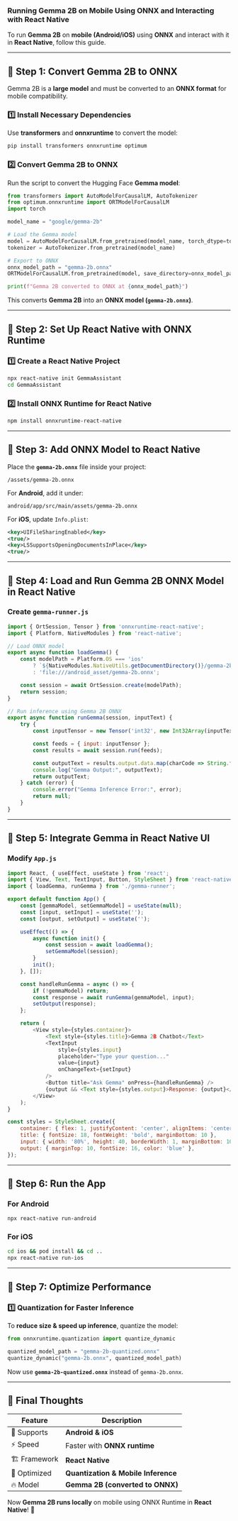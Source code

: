 ### **Running Gemma 2B on Mobile Using ONNX and Interacting with React Native**  

To run **Gemma 2B** on **mobile (Android/iOS)** using **ONNX** and interact with it in **React Native**, follow this guide.

---

## **🔹 Step 1: Convert Gemma 2B to ONNX**  
Gemma 2B is a **large model** and must be converted to an **ONNX format** for mobile compatibility.  

### **1️⃣ Install Necessary Dependencies**
Use **transformers** and **onnxruntime** to convert the model:
```sh
pip install transformers onnxruntime optimum
```

### **2️⃣ Convert Gemma 2B to ONNX**
Run the script to convert the Hugging Face **Gemma model**:
```python
from transformers import AutoModelForCausalLM, AutoTokenizer
from optimum.onnxruntime import ORTModelForCausalLM
import torch

model_name = "google/gemma-2b"

# Load the Gemma model
model = AutoModelForCausalLM.from_pretrained(model_name, torch_dtype=torch.float16)
tokenizer = AutoTokenizer.from_pretrained(model_name)

# Export to ONNX
onnx_model_path = "gemma-2b.onnx"
ORTModelForCausalLM.from_pretrained(model, save_directory=onnx_model_path, export=True)

print(f"Gemma 2B converted to ONNX at {onnx_model_path}")
```
This converts **Gemma 2B** into an **ONNX model (`gemma-2b.onnx`)**.

---

## **🔹 Step 2: Set Up React Native with ONNX Runtime**
### **1️⃣ Create a React Native Project**
```sh
npx react-native init GemmaAssistant
cd GemmaAssistant
```

### **2️⃣ Install ONNX Runtime for React Native**
```sh
npm install onnxruntime-react-native
```

---

## **🔹 Step 3: Add ONNX Model to React Native**
Place the **`gemma-2b.onnx`** file inside your project:
```
/assets/gemma-2b.onnx
```

For **Android**, add it under:
```
android/app/src/main/assets/gemma-2b.onnx
```

For **iOS**, update `Info.plist`:
```xml
<key>UIFileSharingEnabled</key>
<true/>
<key>LSSupportsOpeningDocumentsInPlace</key>
<true/>
```

---

## **🔹 Step 4: Load and Run Gemma 2B ONNX Model in React Native**
### **Create `gemma-runner.js`**
```javascript
import { OrtSession, Tensor } from 'onnxruntime-react-native';
import { Platform, NativeModules } from 'react-native';

// Load ONNX model
export async function loadGemma() {
    const modelPath = Platform.OS === 'ios'
        ? `${NativeModules.NativeUtils.getDocumentDirectory()}/gemma-2b.onnx`
        : 'file:///android_asset/gemma-2b.onnx';

    const session = await OrtSession.create(modelPath);
    return session;
}

// Run inference using Gemma 2B ONNX
export async function runGemma(session, inputText) {
    try {
        const inputTensor = new Tensor('int32', new Int32Array(inputText.split("").map(c => c.charCodeAt(0))), [1, inputText.length]);

        const feeds = { input: inputTensor };
        const results = await session.run(feeds);

        const outputText = results.output.data.map(charCode => String.fromCharCode(charCode)).join("");
        console.log("Gemma Output:", outputText);
        return outputText;
    } catch (error) {
        console.error("Gemma Inference Error:", error);
        return null;
    }
}
```

---

## **🔹 Step 5: Integrate Gemma in React Native UI**
### **Modify `App.js`**
```javascript
import React, { useEffect, useState } from 'react';
import { View, Text, TextInput, Button, StyleSheet } from 'react-native';
import { loadGemma, runGemma } from './gemma-runner';

export default function App() {
    const [gemmaModel, setGemmaModel] = useState(null);
    const [input, setInput] = useState('');
    const [output, setOutput] = useState('');

    useEffect(() => {
        async function init() {
            const session = await loadGemma();
            setGemmaModel(session);
        }
        init();
    }, []);

    const handleRunGemma = async () => {
        if (!gemmaModel) return;
        const response = await runGemma(gemmaModel, input);
        setOutput(response);
    };

    return (
        <View style={styles.container}>
            <Text style={styles.title}>Gemma 2B Chatbot</Text>
            <TextInput
                style={styles.input}
                placeholder="Type your question..."
                value={input}
                onChangeText={setInput}
            />
            <Button title="Ask Gemma" onPress={handleRunGemma} />
            {output && <Text style={styles.output}>Response: {output}</Text>}
        </View>
    );
}

const styles = StyleSheet.create({
    container: { flex: 1, justifyContent: 'center', alignItems: 'center', backgroundColor: '#fff' },
    title: { fontSize: 18, fontWeight: 'bold', marginBottom: 10 },
    input: { width: '80%', height: 40, borderWidth: 1, marginBottom: 10, padding: 5 },
    output: { marginTop: 10, fontSize: 16, color: 'blue' },
});
```

---

## **🔹 Step 6: Run the App**
### **For Android**
```sh
npx react-native run-android
```

### **For iOS**
```sh
cd ios && pod install && cd ..
npx react-native run-ios
```

---

## **📌 Step 7: Optimize Performance**
### **1️⃣ Quantization for Faster Inference**
To **reduce size & speed up inference**, quantize the model:
```python
from onnxruntime.quantization import quantize_dynamic

quantized_model_path = "gemma-2b-quantized.onnx"
quantize_dynamic("gemma-2b.onnx", quantized_model_path)
```
Now use **`gemma-2b-quantized.onnx`** instead of `gemma-2b.onnx`.

---

## **🎯 Final Thoughts**
| Feature | Description |
|---------|------------|
| 📱 Supports | **Android & iOS** |
| ⚡ Speed | Faster with **ONNX runtime** |
| 🏗️ Framework | **React Native** |
| 🚀 Optimized | **Quantization & Mobile Inference** |
| 🔥 Model | **Gemma 2B (converted to ONNX)** |

Now **Gemma 2B runs locally** on mobile using ONNX Runtime in **React Native**! 🎯  
